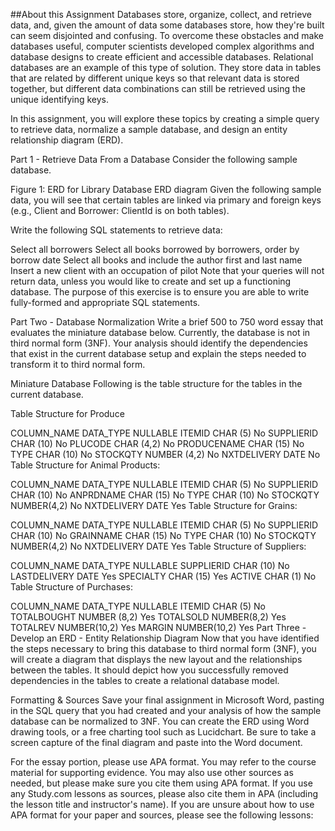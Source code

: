 ##About this Assignment
Databases store, organize, collect, and retrieve data, and, given the amount of data some databases store, how they're built can seem disjointed and confusing. To overcome these obstacles and make databases useful, computer scientists developed complex algorithms and database designs to create efficient and accessible databases. Relational databases are an example of this type of solution. They store data in tables that are related by different unique keys so that relevant data is stored together, but different data combinations can still be retrieved using the unique identifying keys.

In this assignment, you will explore these topics by creating a simple query to retrieve data, normalize a sample database, and design an entity relationship diagram (ERD).

Part 1 - Retrieve Data From a Database
Consider the following sample database.

Figure 1: ERD for Library Database
ERD diagram
Given the following sample data, you will see that certain tables are linked via primary and foreign keys (e.g., Client and Borrower: ClientId is on both tables).

Write the following SQL statements to retrieve data:

Select all borrowers
Select all books borrowed by borrowers, order by borrow date
Select all books and include the author first and last name
Insert a new client with an occupation of pilot
Note that your queries will not return data, unless you would like to create and set up a functioning database. The purpose of this exercise is to ensure you are able to write fully-formed and appropriate SQL statements.

Part Two - Database Normalization
Write a brief 500 to 750 word essay that evaluates the miniature database below. Currently, the database is not in third normal form (3NF). Your analysis should identify the dependencies that exist in the current database setup and explain the steps needed to transform it to third normal form.

Miniature Database
Following is the table structure for the tables in the current database.

Table Structure for Produce

COLUMN_NAME	DATA_TYPE	NULLABLE
ITEMID	CHAR (5)	No
SUPPLIERID	CHAR (10)	No
PLUCODE	CHAR (4,2)	No
PRODUCENAME	CHAR (15)	No
TYPE	CHAR (10)	No
STOCKQTY	NUMBER (4,2)	No
NXTDELIVERY	DATE	No
Table Structure for Animal Products:

COLUMN_NAME	DATA_TYPE	NULLABLE
ITEMID	CHAR (5)	No
SUPPLIERID	CHAR (10)	No
ANPRDNAME	CHAR (15)	No
TYPE	CHAR (10)	No
STOCKQTY	NUMBER(4,2)	No
NXTDELIVERY	DATE	Yes
Table Structure for Grains:

COLUMN_NAME	DATA_TYPE	NULLABLE
ITEMID	CHAR (5)	No
SUPPLIERID	CHAR (10)	No
GRAINNAME	CHAR (15)	No
TYPE	CHAR (10)	No
STOCKQTY	NUMBER(4,2)	No
NXTDELIVERY	DATE	Yes
Table Structure of Suppliers:

COLUMN_NAME	DATA_TYPE	NULLABLE
SUPPLIERID	CHAR (10)	No
LASTDELIVERY	DATE	Yes
SPECIALTY	CHAR (15)	Yes
ACTIVE	CHAR (1)	No
Table Structure of Purchases:

COLUMN_NAME	DATA_TYPE	NULLABLE
ITEMID	CHAR (5)	No
TOTALBOUGHT	NUMBER (8,2)	Yes
TOTALSOLD	NUMBER(8,2)	Yes
TOTALREV	NUMBER(10,2)	Yes
MARGIN	NUMBER(10,2)	Yes
Part Three - Develop an ERD - Entity Relationship Diagram
Now that you have identified the steps necessary to bring this database to third normal form (3NF), you will create a diagram that displays the new layout and the relationships between the tables. It should depict how you successfully removed dependencies in the tables to create a relational database model.

Formatting & Sources
Save your final assignment in Microsoft Word, pasting in the SQL query that you had created and your analysis of how the sample database can be normalized to 3NF. You can create the ERD using Word drawing tools, or a free charting tool such as Lucidchart. Be sure to take a screen capture of the final diagram and paste into the Word document.

For the essay portion, please use APA format. You may refer to the course material for supporting evidence. You may also use other sources as needed, but please make sure you cite them using APA format. If you use any Study.com lessons as sources, please also cite them in APA (including the lesson title and instructor's name). If you are unsure about how to use APA format for your paper and sources, please see the following lessons: